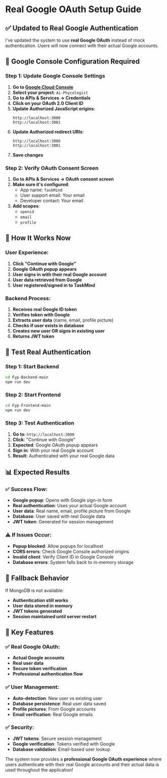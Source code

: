 # Real Google OAuth Setup Guide

## ✅ Updated to Real Google Authentication

I've updated the system to use **real Google OAuth** instead of mock authentication. Users will now connect with their actual Google accounts.

## 🔧 Google Console Configuration Required

### Step 1: Update Google Console Settings

1. **Go to [Google Cloud Console](https://console.cloud.google.com/)**
2. **Select your project**: `Ai-Phycologist`
3. **Go to APIs & Services → Credentials**
4. **Click on your OAuth 2.0 Client ID**
5. **Update Authorized JavaScript origins**:
   ```
   http://localhost:3000
   http://localhost:3001
   ```
6. **Update Authorized redirect URIs**:
   ```
   http://localhost:3000
   http://localhost:3001
   ```
7. **Save changes**

### Step 2: Verify OAuth Consent Screen

1. **Go to APIs & Services → OAuth consent screen**
2. **Make sure it's configured**:
   - App name: `TaskMind`
   - User support email: Your email
   - Developer contact: Your email
3. **Add scopes**:
   - `openid`
   - `email`
   - `profile`

## 🚀 How It Works Now

### User Experience:
1. **Click "Continue with Google"**
2. **Google OAuth popup appears**
3. **User signs in with their real Google account**
4. **User data retrieved from Google**
5. **User registered/signed in to TaskMind**

### Backend Process:
1. **Receives real Google ID token**
2. **Verifies token with Google**
3. **Extracts user data** (name, email, profile picture)
4. **Checks if user exists in database**
5. **Creates new user OR signs in existing user**
6. **Returns JWT token**

## 🧪 Test Real Authentication

### Step 1: Start Backend
```bash
cd Fyp-Backend-main
npm run dev
```

### Step 2: Start Frontend
```bash
cd Fyp-Frontend-main
npm run dev
```

### Step 3: Test Authentication
1. **Go to**: `http://localhost:3000`
2. **Click**: "Continue with Google"
3. **Expected**: Google OAuth popup appears
4. **Sign in**: With your real Google account
5. **Result**: Authenticated with your real Google data

## 📊 Expected Results

### ✅ Success Flow:
- **Google popup**: Opens with Google sign-in form
- **Real authentication**: Uses your actual Google account
- **User data**: Real name, email, profile picture from Google
- **Database**: User saved with real Google data
- **JWT token**: Generated for session management

### ⚠️ If Issues Occur:
- **Popup blocked**: Allow popups for localhost
- **CORS errors**: Check Google Console authorized origins
- **Invalid client**: Verify Client ID in Google Console
- **Database errors**: System falls back to in-memory storage

## 🔄 Fallback Behavior

If MongoDB is not available:
- **Authentication still works**
- **User data stored in memory**
- **JWT tokens generated**
- **Session maintained until server restart**

## 🎯 Key Features

### ✅ Real Google OAuth:
- **Actual Google accounts**
- **Real user data**
- **Secure token verification**
- **Professional authentication flow**

### ✅ User Management:
- **Auto-detection**: New user vs existing user
- **Database persistence**: Real user data saved
- **Profile pictures**: From Google accounts
- **Email verification**: Real Google emails

### ✅ Security:
- **JWT tokens**: Secure session management
- **Google verification**: Tokens verified with Google
- **Database validation**: Email-based user lookup

The system now provides a **professional Google OAuth experience** where users authenticate with their real Google accounts and their actual data is used throughout the application!
